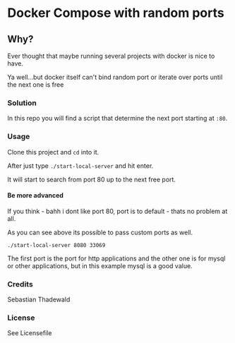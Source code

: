 # Docker Compose with random ports

## Why?

Ever thought that maybe running several projects with docker is nice to have.

Ya well...but docker itself can't bind random port or iterate over ports until the next one is free

### Solution

In this repo you will find a script that determine the next port starting at `:80`.

### Usage

Clone this project and `cd` into it.

After just type `./start-local-server` and hit enter.

It will start to search from port 80 up to the next free port.

#### Be more advanced

If you think - bahh i dont like port 80, port is to default - thats no problem at all.

As you can see above its possible to pass custom ports as well.

```
./start-local-server 8080 33069
```

The first port is the port for http applications and the other one is for mysql or other applications, but in this example mysql is a good value.

### Credits

Sebastian Thadewald

### License

See Licensefile